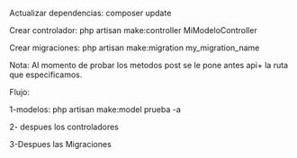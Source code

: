 
Actualizar dependencias:
composer update

Crear controlador:
php artisan make:controller MiModeloController

Crear migraciones:
php artisan make:migration my_migration_name

Nota: Al momento de probar los metodos post se le pone antes api+ la ruta que especificamos.

Flujo:

1-modelos:
php artisan make:model prueba -a

2- despues los controladores

3-Despues las Migraciones
